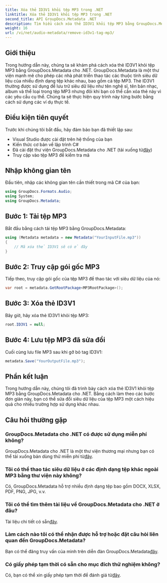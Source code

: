```yaml
---
title: Xóa thẻ ID3V1 khỏi tệp MP3 trong .NET
linktitle: Xóa thẻ ID3V1 khỏi tệp MP3 trong .NET
second_title: API GroupDocs.Metadata .NET
description: Tìm hiểu cách xóa thẻ ID3V1 khỏi tệp MP3 bằng GroupDocs.Metadata cho .NET. Hướng dẫn từng bước dễ dàng với các ví dụ thực tế.
weight: 16
url: /vi/net/audio-metadata/remove-id3v1-tag-mp3/
---
```

## Giới thiệu
Trong hướng dẫn này, chúng ta sẽ khám phá cách xóa thẻ ID3V1 khỏi tệp MP3 bằng GroupDocs.Metadata cho .NET. GroupDocs.Metadata là một thư viện mạnh mẽ cho phép các nhà phát triển thao tác các thuộc tính siêu dữ liệu của nhiều định dạng tệp khác nhau, bao gồm cả tệp MP3. Thẻ ID3V1 thường được sử dụng để lưu trữ siêu dữ liệu như tên nghệ sĩ, tên bản nhạc, album và thể loại trong tệp MP3 nhưng đôi khi bạn có thể cần xóa thẻ này vì các yêu cầu cụ thể. Chúng ta sẽ thực hiện quy trình này từng bước bằng cách sử dụng các ví dụ thực tế.
## Điều kiện tiên quyết
Trước khi chúng tôi bắt đầu, hãy đảm bảo bạn đã thiết lập sau:
- Visual Studio được cài đặt trên hệ thống của bạn
- Kiến thức cơ bản về lập trình C#
-  Đã cài đặt thư viện GroupDocs.Metadata cho .NET (tải xuống từ[đây](https://releases.groupdocs.com/metadata/net/))
- Truy cập vào tệp MP3 để kiểm tra mã

## Nhập không gian tên
Đầu tiên, nhập các không gian tên cần thiết trong mã C# của bạn:
```csharp
using GroupDocs.Formats.Audio;
using System;
using GroupDocs.Metadata;
```
## Bước 1: Tải tệp MP3
Bắt đầu bằng cách tải tệp MP3 bằng GroupDocs.Metadata:
```csharp
using (Metadata metadata = new Metadata("YourInputFile.mp3"))
{
    // Mã xóa thẻ ID3V1 sẽ có ở đây
}
```
## Bước 2: Truy cập gói gốc MP3
Tiếp theo, truy cập gói gốc của tệp MP3 để thao tác với siêu dữ liệu của nó:
```csharp
var root = metadata.GetRootPackage<MP3RootPackage>();
```
## Bước 3: Xóa thẻ ID3V1
Bây giờ, hãy xóa thẻ ID3V1 khỏi tệp MP3:
```csharp
root.ID3V1 = null;
```
## Bước 4: Lưu tệp MP3 đã sửa đổi
Cuối cùng lưu file MP3 sau khi gỡ bỏ tag ID3V1:
```csharp
metadata.Save("YourOutputFile.mp3");
```

## Phần kết luận
Trong hướng dẫn này, chúng tôi đã trình bày cách xóa thẻ ID3V1 khỏi tệp MP3 bằng GroupDocs.Metadata cho .NET. Bằng cách làm theo các bước đơn giản này, bạn có thể sửa đổi siêu dữ liệu của tệp MP3 một cách hiệu quả cho nhiều trường hợp sử dụng khác nhau.

## Câu hỏi thường gặp
### GroupDocs.Metadata cho .NET có được sử dụng miễn phí không?
 GroupDocs.Metadata cho .NET là một thư viện thương mại nhưng bạn có thể tải xuống bản dùng thử miễn phí từ[đây](https://releases.groupdocs.com/).
### Tôi có thể thao tác siêu dữ liệu ở các định dạng tệp khác ngoài MP3 bằng thư viện này không?
Có, GroupDocs.Metadata hỗ trợ nhiều định dạng tệp bao gồm DOCX, XLSX, PDF, PNG, JPG, v.v.
### Tôi có thể tìm thêm tài liệu về GroupDocs.Metadata cho .NET ở đâu?
 Tài liệu chi tiết có sẵn[đây](https://tutorials.groupdocs.com/metadata/net/).
### Làm cách nào tôi có thể nhận được hỗ trợ hoặc đặt câu hỏi liên quan đến GroupDocs.Metadata?
 Bạn có thể đăng truy vấn của mình trên diễn đàn GroupDocs.Metadata[đây](https://forum.groupdocs.com/c/metadata/14).
### Có giấy phép tạm thời có sẵn cho mục đích thử nghiệm không?
 Có, bạn có thể xin giấy phép tạm thời để đánh giá từ[đây](https://purchase.groupdocs.com/temporary-license/).
